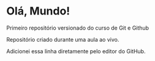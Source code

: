 # Olá, Mundo!
 Primeiro repositório versionado do curso de Git e Github

 Repositório criado durante uma aula ao vivo.

 Adicionei essa linha diretamente pelo editor do GitHub.

